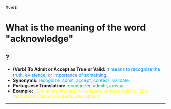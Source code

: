 #verb

# What is the meaning of the word "acknowledge"
?
---
* **(Verb) To Admit or Accept as True or Valid:** <span style="color:rgb(0, 132, 255)">It means to recognize the truth, existence, or importance of something.</span>  
* **Synonyms:** <span style="color:rgb(0, 176, 240)">recognize, admit, accept, confess, validate.</span>  
* **Portuguese Translation:** <span style="color:rgb(0, 176, 80)">reconhecer, admitir, aceitar.</span>  
* **Example:** <span style="color:rgb(255, 255, 0)">"She acknowledged her mistake and apologized." (Ela reconheceu seu erro e pediu desculpas.)</span>  
---
<!--SR:!2025-05-31,acknowledge,162-->
